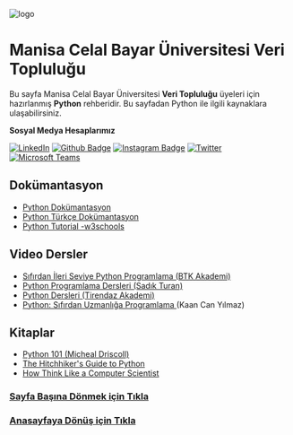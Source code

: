 ![logo](https://i.hizliresim.com/tkcmbo8.jpg)
# Manisa Celal Bayar Üniversitesi Veri Topluluğu #
Bu sayfa Manisa Celal Bayar Üniversitesi **Veri Topluluğu** üyeleri için hazırlanmış **Python** rehberidir.
Bu sayfadan Python ile ilgili kaynaklara ulaşabilirsiniz.

**Sosyal Medya Hesaplarımız**

[![LinkedIn](https://img.shields.io/badge/LinkedIn-%230077B5.svg?&style=flat-square&logo=linkedin&logoColor=white)](https://www.linkedin.com/company/verimcbu/)
[![Github Badge](https://img.shields.io/badge/-Github-000?style=quare&labelColor=000&logo=Github&logoColor=white&link=link)](https://github.com/Veri-Web)
[![Instagram Badge](https://img.shields.io/badge/-Instagram-C13584?style=flat-quare&labelColor=C13584&logo=instagram&logoColor=white&link=link)](https://www.instagram.com/verimcbu/)    [![Twitter](https://img.shields.io/badge/Twitter-%231DA1F2.svg?&style=flat-square&logo=twitter&logoColor=white)](https://twitter.com/verimcbu)[![Microsoft Teams](https://img.shields.io/badge/%20-Microsoft%20Teams-blue)](https://teams.microsoft.com/l/team/19%3a1CRwwN4CIxhszcmwMP21pOHAIIfz5NqqpnHvzTpdggI1%40thread.tacv2/conversations?groupId=43c41ff4-f472-4916-9b28-08e813dc9ed1&tenantId=e21375a3-27e8-43e1-9c27-82155d13eb80)


## Dokümantasyon
* [Python Dokümantasyon](https://docs.python.org/3/)
* [Python Türkçe Dokümantasyon](https://python.yemreak.com/temel/dokuemantasyon)
* [Python Tutorial -w3schools](https://www.w3schools.com/python/default.asp)

## Video Dersler
* [Sıfırdan İleri Seviye Python Programlama (BTK Akademi)](https://www.btkakademi.gov.tr/portal/course/sifirdan-ileri-seviye-python-programlama-5877)
* [Python Programlama Dersleri (Sadık Turan)](https://www.youtube.com/playlist?list=PLXuv2PShkuHwGWVVBIffQYJGFLL-lGqsY)
* [Python Dersleri (Tirendaz Akademi)](https://youtube.com/playlist?list=PLfMRLSpipmfvXkTUYk8hCY0Ql8B0cHlpt)
* [Python: Sıfırdan Uzmanlığa Programlama ](https://www.udemy.com/python-sfrdan-uzmanlga-programlama-1/) (Kaan Can Yılmaz)

## Kitaplar
* [Python 101 (Micheal Driscoll)](https://leanpub.com/python_101)
* [The Hitchhiker's Guide to Python](https://docs.python-guide.org/)
* [How Think Like a Computer Scientist](http://openbookproject.net/thinkcs/python/english3e/)

### [Sayfa Başına Dönmek için Tıkla](#İçindekiler)
### [Anasayfaya Dönüş için Tıkla](https://github.com/MCBU-Veri-Toplulugu/Veri-Bilimi-Rehberi)


